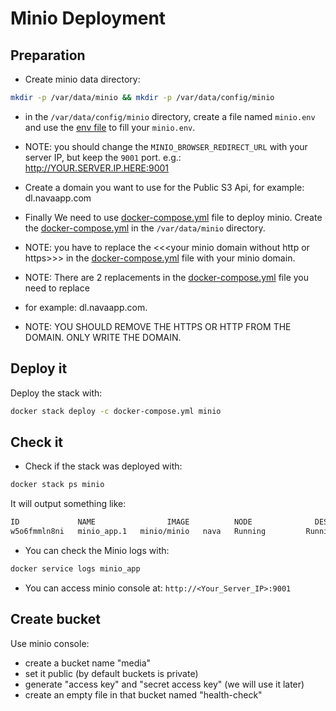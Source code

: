 # Minio Deployment

## Preparation

- Create minio data directory:

```bash
mkdir -p /var/data/minio && mkdir -p /var/data/config/minio
```

- in the ```/var/data/config/minio``` directory, create a file named ```minio.env``` and use the [env file](minio.env) to fill your ```minio.env```.
  
- NOTE: you should change the ```MINIO_BROWSER_REDIRECT_URL``` with your server IP, but keep the ```9001``` port. e.g.: http://YOUR.SERVER.IP.HERE:9001

- Create a domain you want to use for the Public S3 Api, for example: dl.navaapp.com

- Finally We need to use [docker-compose.yml](./docker-compose.yml) file to deploy minio. Create the [docker-compose.yml](./docker-compose.yml) in the ```/var/data/minio``` directory.
- NOTE: you have to replace the \<\<\<your minio domain without http or https\>\>\> in the [docker-compose.yml](./docker-compose.yml) file with your minio domain.
- NOTE: There are 2 replacements in the [docker-compose.yml](./docker-compose.yml) file you need to replace
- for example: dl.navaapp.com.
- NOTE: YOU SHOULD REMOVE THE HTTPS OR HTTP FROM THE DOMAIN. ONLY WRITE THE DOMAIN.

## Deploy it

Deploy the stack with:

```bash
docker stack deploy -c docker-compose.yml minio
```

## Check it

- Check if the stack was deployed with:

```bash
docker stack ps minio
```

It will output something like:

```bash
ID             NAME                IMAGE          NODE              DESIRED STATE   CURRENT STATE          ERROR   PORTS
w5o6fmmln8ni   minio_app.1   minio/minio   nava   Running         Running 1 minute ago
```

- You can check the Minio logs with:

```bash
docker service logs minio_app
```

- You can access minio console at:
`http://<Your_Server_IP>:9001`

## Create bucket

Use minio console:

- create a bucket name "media"
- set it public (by default buckets is private)
- generate "access key" and "secret access key" (we will use it later)
- create an empty file in that bucket named "health-check"
